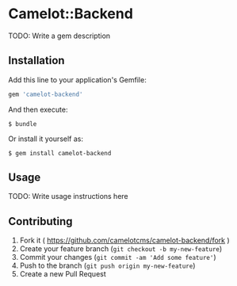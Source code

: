 # Camelot::Backend

TODO: Write a gem description

## Installation

Add this line to your application's Gemfile:

```ruby
gem 'camelot-backend'
```

And then execute:

    $ bundle

Or install it yourself as:

    $ gem install camelot-backend

## Usage

TODO: Write usage instructions here

## Contributing

1. Fork it ( https://github.com/camelotcms/camelot-backend/fork )
2. Create your feature branch (`git checkout -b my-new-feature`)
3. Commit your changes (`git commit -am 'Add some feature'`)
4. Push to the branch (`git push origin my-new-feature`)
5. Create a new Pull Request
